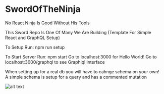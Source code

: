 # SwordOfTheNinja
No React Ninja Is Good Without His Tools 

This Sword Repo Is One Of Many We Are Building
(Template For Simple React and GraphQL Setup)

To Setup Run: npm run setup

To Start Server Run: npm start 
Go to localhost:3000 for Hello World!
Go to localhost:3000/graphql to see Graphiql interface


When setting up for a real db you will have to cahnge schema on your own! 
A simple schema is setup for a query and has a commented mutation

![alt text](http://icowebsolutions.com/wp-content/uploads/2015/11/Ninja-Shadow-2.png)
